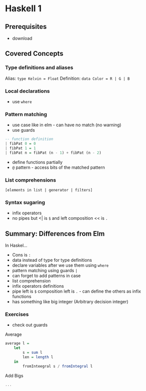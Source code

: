 # Haskell 1

## Prerequisites
- download

## Covered Concepts

### Type definitions and aliases

Alias: `type Kelvin = Float`
Definition: `data Color = R | G | B`

### Local declarations
- use `where`

### Pattern matching
- use case like in elm - can have no match (no warning)
- use guards
```haskell
-- function definition
| fibPat 0 = 0
| fibPat 1 = 1
| fibPat n = fibPat (n - 1) + fibPat (n - 2)
```
- define functions partially
- `@` pattern - access bits of the matched pattern

### List comprehensions

```
[elements in list | generator | filters]
```

### Syntax sugaring
- infix operators
- no pipes but <| is `$` and left composition << is `.` 

## Summary: Differences from Elm
In Haskel...
- Cons is `:` 
- data instead of type for type definitions
- declare variables after we use them using `where`
- pattern matching using guards `|`
- can forget to add patterns in case
- list comprehension
- infix operators definitions
- pipe left is `$` composition left is `.` - can define the others as infix functions
- has something like big integer (Arbitrary decision integer)

### Exercises
- check out guards

Average
```haskell
average l = 
	let
		s = sum l
		len = length l 
    in  
		fromInteegral s / fromIntegral l
```

Add Bigs
```haskell
...
```